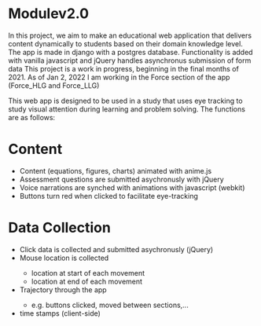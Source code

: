 # Modulev2.0

In this project, we aim to make an educational web application that delivers content dynamically to students based on their domain knowledge level. 
The app is made in django with a postgres database. Functionality is added with vanilla javascript and jQuery handles asynchronus submission of form data
This project is a work in progress, beginning in the final months of 2021. As of Jan 2, 2022 I am working in the Force section of the app (Force_HLG and Force_LLG)

This web app is designed to be used in a study that uses eye tracking to study visual attention during learning and problem solving. The functions are as follows:

# Content
  <ul>
    <li>Content (equations, figures, charts) animated with anime.js</li>
    <li>Assessment questions are submitted asychronusly with jQuery</li>
    <li>Voice narrations are synched with animations with javascript (webkit)</li>
  <li>Buttons turn red when clicked to facilitate eye-tracking</li>
  </ul>
  
# Data Collection
  <ul>
    <li>Click data is collected and submitted asychronusly (jQuery)</li>
    <li>Mouse location is collected</li>
            <ul>
              <li>location at start of each movement</li>
              <li>location at end of each movement</li>
            </ul>
  <li>Trajectory through the app</li>
            <ul>
              <li>e.g. buttons clicked, moved between sections,...</li>
            </ul>
  <li>time stamps (client-side)</li>
  </ul>
  
